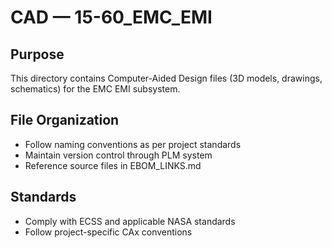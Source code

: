 # CAD — 15-60_EMC_EMI

## Purpose

This directory contains Computer-Aided Design files (3D models, drawings, schematics) for the EMC EMI subsystem.

## File Organization

- Follow naming conventions as per project standards
- Maintain version control through PLM system
- Reference source files in EBOM_LINKS.md

## Standards

- Comply with ECSS and applicable NASA standards
- Follow project-specific CAx conventions
